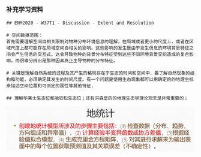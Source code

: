 ### 补充学习资料

```
## ENM2020 - W37T1 - Discussion - Extent and Resolution

# 空间数据范围：
首先需要理解空间自相关限制对物种分布环境信息的理解，在局域或者更小的尺度上，或者在区域尺度上都可能存在局域空间自相关的影响。这些影响的发生是由于发生信息的环境背景特征之间会产生信息的交互式，这会导致物种的背景分布特征受到这些不同环境背景交织造成的复合影响，而很难分辨出是那种因素真正主导物种的分布特征。

# 关键是理解自然系统的过程及其产生的格局存在于生态的时间和空间中，要了解自然现象的结构和功能，必须确定其发生的时间尺度。有一个问题是使用生态现象都可以用确定的的地理坐标来描述空间位置和可测定的属性等其他特征，

## 理解华莱士生态位和哈钦松生态位；还有洪森堡的的地理生态学理论观念是非常重要的；
```

![](https://github.com/buyishusheng/datapicture/blob/master/img/%E5%9C%B0%E7%BB%9F%E8%AE%A1%E6%A8%A1%E5%9E%8B%E7%9A%84%E4%B8%80%E8%88%AC%E6%AD%A5%E9%AA%A4.png?raw=t)

